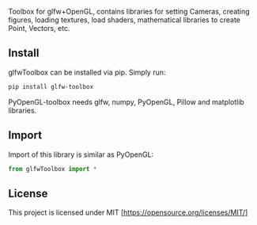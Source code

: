 Toolbox for glfw+OpenGL, contains libraries for setting Cameras, 
creating figures, loading textures, load shaders, mathematical libraries
to create Point, Vectors, etc.

## Install

glfwToolbox can be installed via pip. Simply run:

```bash
pip install glfw-toolbox
```

PyOpenGL-toolbox needs glfw, numpy, PyOpenGL, Pillow and matplotlib libraries.

## Import

Import of this library is similar as PyOpenGL:
```python
from glfwToolbox import *
```

## License
This project is licensed under MIT [https://opensource.org/licenses/MIT/]